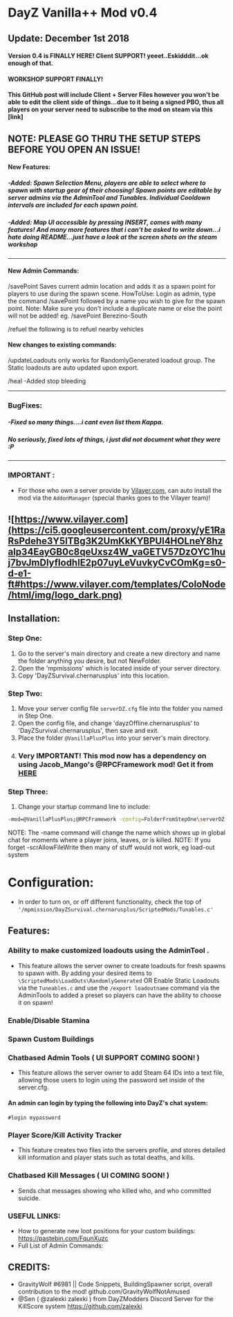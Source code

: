 
# DayZ Vanilla++ Mod v0.4

## Update: December 1st 2018
#### Version 0.4 is FINALLY HERE! Client SUPPORT! yeeet..Eskidddit...ok enough of that.
#### WORKSHOP SUPPORT FINALLY! 
#### This GitHub post will include Client + Server Files however you won't be able to edit the client side of things...due to it being a signed PBO, thus all players on your server need to subscribe to the mod on steam via this [link] 

## NOTE: PLEASE GO THRU THE SETUP STEPS BEFORE YOU OPEN AN ISSUE!

#### New Features: 
##### -Added: Spawn Selection Menu, players are able to select where to spawn with startup gear of their choosing! Spawn points are editable by server admins via the AdminTool and Tunables. Individual Cooldown intervals are included for each spawn point. 
##### -Added: Map UI accessible by pressing INSERT, comes with many features! And many more features that i can't be asked to write down...i hate doing README...just have a look at the screen shots on the steam workshop
---
#### New Admin Commands:
/savePoint  Saves current admin location and adds it as a spawn point for players to use during the spawn scene.
HowToUse:  Login as admin, type the command /savePoint followed by a name you wish to give for the spawn point. Note: Make sure you don't include a duplicate name or else the point will not be added! eg. /savePoint Berezino-South

/refuel the following is to refuel nearby vehicles

####  New changes to existing commands:
/updateLoadouts only works for RandomlyGenerated loadout group. The Static loadouts are auto updated upon export.

/heal 
-Added stop bleeding

---
### BugFixes:
##### -Fixed so many things....i cant even list them Kappa.
##### No seriously, fixed lots of things, i just did not document what they were :P 
---
### IMPORTANT :
- For those who own a server provide by [Vilayer.com](https://www.Vilayer.com), can auto install the mod via the `AddonManager` (special thanks goes to the Vilayer team)!

![https://www.vilayer.com](https://ci5.googleusercontent.com/proxy/yE1RaRsPdehe3Y5lTBg3K2UmKkKYBPUl4HOLneY8hzalp34EayGB0c8qeUxsz4W_vaGETV57DzOYC1huj7bvJmDlyfIodhIE2p07uyLeVuvkyCvCOmKg=s0-d-e1-ft#https://www.vilayer.com/templates/ColoNode/html/img/logo_dark.png)
-
## Installation:

### Step One:
1. Go to the server's main directory and create a new directory and name the folder anything you desire, but not NewFolder.
2. Open the 'mpmissions' which is located inside of your server directory.
3. Copy 'DayZSurvival.chernarusplus' into this location.

### Step Two:
1. Move your server config file ```serverDZ.cfg``` file into the folder you named in Step One.
2. Open the config file, and change 'dayzOffline.chernarusplus' to 'DayZSurvival.chernarusplus', then save and exit.
3. Place the folder ```@VanillaPlusPlus``` into your server's main directory. 
4. ### Very IMPORTANT! This mod now has a dependency on using Jacob_Mango's @RPCFramework mod! Get it from [HERE](https://steamcommunity.com/sharedfiles/filedetails/?id=1559212036)

### Step Three:
1. Change your startup command line to include:

```bash
-mod=@VanillaPlusPlus;@RPCFramework -config=FolderFromStepOne\serverDZ.cfg -profiles=FolderFromStepOne -name=myServerName -scrAllowFileWrite
```

NOTE: The -name command will change the name which shows up in global chat for moments where a player joins, leaves, or is killed.
NOTE: If you forget -scrAllowFileWrite then many of stuff would not work, eg load-out system

# Configuration:
- In order to turn on, or off different functionality, check the top of ``'/mpmission/DayZSurvival.chernarusplus/ScriptedMods/Tunables.c'``

## Features:
### Ability to make customized loadouts using the AdminTool .
- This feature allows the server owner to create loadouts for fresh spawns to spawn with. By adding your desired items to ```\ScriptedMods\LoadOuts\RandomlyGenerated``` OR Enable Static Loadouts via the ```Tuneables.c``` and use the ```/export loadoutname``` command via the AdminTools to added a preset so players can have the ability to choose it on spawn!

### Enable/Disable Stamina
### Spawn Custom Buildings

### Chatbased Admin Tools ( UI SUPPORT COMING SOON! )
- This feature allows the server owner to add Steam 64 IDs into a text file, allowing those users to login using the password set inside of the server.cfg.

#### An admin can login by typing the following into DayZ's chat system:
```
#login mypassword
```

### Player Score/Kill Activity Tracker
- This feature creates two files into the servers profile, and stores detailed kill information and player stats such as total deaths, and kills.

### Chatbased Kill Messages ( UI COMING SOON! )
- Sends chat messages showing who killed who, and who committed suicide.

### USEFUL LINKS:
- How to generate new loot positions for your custom buildings: https://pastebin.com/FqunXuzc
- Full List of Admin Commands: 

## CREDITS:
- GravityWolf #6981 || Code Snippets, BuildingSpawner script, overall contribution to the mod! github.com/GravityWolfNotAmused
- @Sen ( @zalexki zalexki ) from DayZModders Discord Server for the KillScore system https://github.com/zalexki
